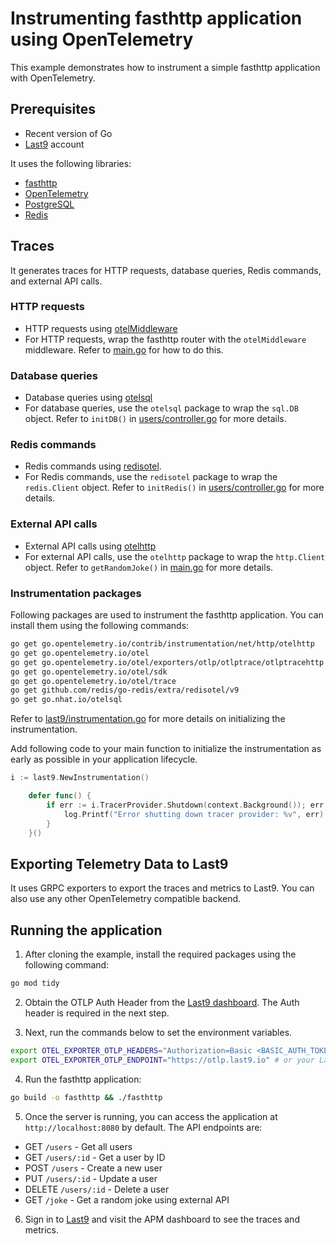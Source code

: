 # Instrumenting fasthttp application using OpenTelemetry

This example demonstrates how to instrument a simple fasthttp application with
OpenTelemetry.

## Prerequisites

- Recent version of Go
- [Last9](https://app.last9.io) account

It uses the following libraries:

- [fasthttp](https://github.com/valyala/fasthttp)
- [OpenTelemetry](https://github.com/open-telemetry/opentelemetry-go)
- [PostgreSQL](https://github.com/lib/pq)
- [Redis](https://github.com/redis/go-redis/v9)

## Traces

It generates traces for HTTP requests, database queries, Redis commands, and external API calls.

### HTTP requests

- HTTP requests using [otelMiddleware](./last9/otelMiddleware.go)
- For HTTP requests, wrap the fasthttp router with the `otelMiddleware` middleware. Refer to [main.go](./main.go) for how to do this.

### Database queries

- Database queries using [otelsql](https://github.com/nhatthm/otelsql)
- For database queries, use the `otelsql` package to wrap the `sql.DB` object. Refer to `initDB()` in [users/controller.go](./users/controller.go) for more details.

### Redis commands

- Redis commands using [redisotel](https://github.com/redis/redis-go-cluster/tree/main/redisotel).
- For Redis commands, use the `redisotel` package to wrap the `redis.Client` object. Refer to `initRedis()` in [users/controller.go](./users/controller.go) for more details.

### External API calls

- External API calls using [otelhttp](https://github.com/open-telemetry/opentelemetry-go-contrib/tree/main/instrumentation/net/http/otelhttp)
- For external API calls, use the `otelhttp` package to wrap the `http.Client` object. Refer to `getRandomJoke()` in [main.go](./main.go) for more details.

### Instrumentation packages

Following packages are used to instrument the fasthttp application. You can install them using the following commands:

```sh
go get go.opentelemetry.io/contrib/instrumentation/net/http/otelhttp
go get go.opentelemetry.io/otel
go get go.opentelemetry.io/otel/exporters/otlp/otlptrace/otlptracehttp
go get go.opentelemetry.io/otel/sdk
go get go.opentelemetry.io/otel/trace
go get github.com/redis/go-redis/extra/redisotel/v9
go get go.nhat.io/otelsql
```

Refer to [last9/instrumentation.go](./last9/instrumentation.go) for more details on initializing the instrumentation.

Add following code to your main function to initialize the instrumentation as early as possible in your application lifecycle.

```go
i := last9.NewInstrumentation()

	defer func() {
		if err := i.TracerProvider.Shutdown(context.Background()); err != nil {
			log.Printf("Error shutting down tracer provider: %v", err)
		}
	}()
```

## Exporting Telemetry Data to Last9

It uses GRPC exporters to export the traces and metrics to Last9. You can also use any other OpenTelemetry compatible backend.

## Running the application

1. After cloning the example, install the required packages using the following
   command:

```bash
go mod tidy
```

2. Obtain the OTLP Auth Header from the [Last9 dashboard](https://app.last9.io).
   The Auth header is required in the next step.

3. Next, run the commands below to set the environment variables.

```bash
export OTEL_EXPORTER_OTLP_HEADERS="Authorization=Basic <BASIC_AUTH_TOKEN>"
export OTEL_EXPORTER_OTLP_ENDPOINT="https://otlp.last9.io" # or your Last9 endpoint
```

4. Run the fasthttp application:

```bash
go build -o fasthttp && ./fasthttp
```

5. Once the server is running, you can access the application at
   `http://localhost:8080` by default. The API endpoints are:

- GET `/users` - Get all users
- GET `/users/:id` - Get a user by ID
- POST `/users` - Create a new user
- PUT `/users/:id` - Update a user
- DELETE `/users/:id` - Delete a user
- GET    `/joke` - Get a random joke using external API

6. Sign in to [Last9](https://app.last9.io) and visit the APM dashboard to see the traces and metrics.

